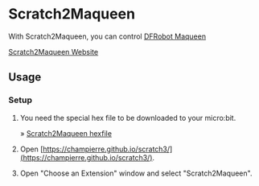 # Scratch2Maqueen

With Scratch2Maqueen, you can control [DFRobot Maqueen](https://wiki.dfrobot.com/micro:Maqueen_for_micro:bit_SKU:ROB0148-E(ROB0148))

[Scratch2Maqueen Website](https://champierre.github.io/scratch2maqueen/)

## Usage

### Setup

1. You need the special hex file to be downloaded to your micro:bit.

    &raquo; [Scratch2Maqueen hexfile](./scratch2maqueen_0_0_1.hex)

2. Open [https://champierre.github.io/scratch3/](https://champierre.github.io/scratch3/).

3. Open "Choose an Extension" window and select "Scratch2Maqueen".
